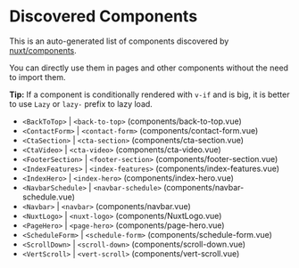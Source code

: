 # Discovered Components

This is an auto-generated list of components discovered by [nuxt/components](https://github.com/nuxt/components).

You can directly use them in pages and other components without the need to import them.

**Tip:** If a component is conditionally rendered with `v-if` and is big, it is better to use `Lazy` or `lazy-` prefix to lazy load.

- `<BackToTop>` | `<back-to-top>` (components/back-to-top.vue)
- `<ContactForm>` | `<contact-form>` (components/contact-form.vue)
- `<CtaSection>` | `<cta-section>` (components/cta-section.vue)
- `<CtaVideo>` | `<cta-video>` (components/cta-video.vue)
- `<FooterSection>` | `<footer-section>` (components/footer-section.vue)
- `<IndexFeatures>` | `<index-features>` (components/index-features.vue)
- `<IndexHero>` | `<index-hero>` (components/index-hero.vue)
- `<NavbarSchedule>` | `<navbar-schedule>` (components/navbar-schedule.vue)
- `<Navbar>` | `<navbar>` (components/navbar.vue)
- `<NuxtLogo>` | `<nuxt-logo>` (components/NuxtLogo.vue)
- `<PageHero>` | `<page-hero>` (components/page-hero.vue)
- `<ScheduleForm>` | `<schedule-form>` (components/schedule-form.vue)
- `<ScrollDown>` | `<scroll-down>` (components/scroll-down.vue)
- `<VertScroll>` | `<vert-scroll>` (components/vert-scroll.vue)
